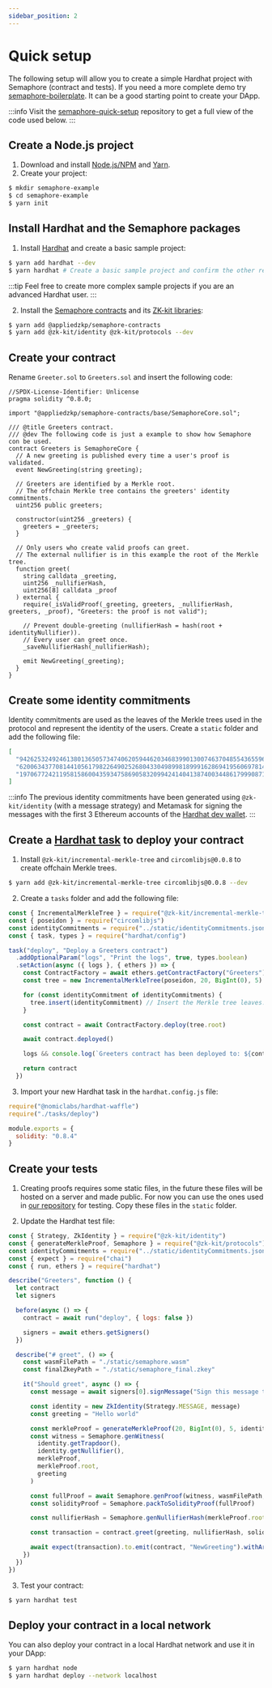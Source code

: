 ```yaml
---
sidebar_position: 2
---
```


# Quick setup

The following setup will allow you to create a simple Hardhat project with Semaphore (contract and tests). If you need a more complete demo try [semaphore-boilerplate](https://github.com/cedoor/semaphore-boilerplate/). It can be a good starting point to create your DApp.

:::info
Visit the [semaphore-quick-setup](https://github.com/cedoor/semaphore-quick-setup) repository to get a full view of the code used below.
:::

## Create a Node.js project

1. Download and install [Node.js/NPM](https://docs.npmjs.com/downloading-and-installing-node-js-and-npm) and [Yarn](https://yarnpkg.com/getting-started/install).
2. Create your project:

```bash
$ mkdir semaphore-example
$ cd semaphore-example
$ yarn init
```

## Install Hardhat and the Semaphore packages

1. Install [Hardhat](https://hardhat.org/getting-started/) and create a basic sample project:

```bash
$ yarn add hardhat --dev
$ yarn hardhat # Create a basic sample project and confirm the other requests.
```

:::tip
Feel free to create more complex sample projects if you are an advanced Hardhat user.
:::

2. Install the [Semaphore contracts](technical-reference/contracts) and its [ZK-kit libraries](technical-reference/zk-kit):

```bash
$ yarn add @appliedzkp/semaphore-contracts
$ yarn add @zk-kit/identity @zk-kit/protocols --dev
```

## Create your contract

Rename `Greeter.sol` to `Greeters.sol` and insert the following code:

```solidity title="./semaphore-example/contracts/Greeters.sol"
//SPDX-License-Identifier: Unlicense
pragma solidity ^0.8.0;

import "@appliedzkp/semaphore-contracts/base/SemaphoreCore.sol";

/// @title Greeters contract.
/// @dev The following code is just a example to show how Semaphore con be used.
contract Greeters is SemaphoreCore {
  // A new greeting is published every time a user's proof is validated.
  event NewGreeting(string greeting);

  // Greeters are identified by a Merkle root.
  // The offchain Merkle tree contains the greeters' identity commitments.
  uint256 public greeters;

  constructor(uint256 _greeters) {
    greeters = _greeters;
  }

  // Only users who create valid proofs can greet.
  // The external nullifier is in this example the root of the Merkle tree.
  function greet(
    string calldata _greeting,
    uint256 _nullifierHash,
    uint256[8] calldata _proof
  ) external {
    require(_isValidProof(_greeting, greeters, _nullifierHash, greeters, _proof), "Greeters: the proof is not valid");

    // Prevent double-greeting (nullifierHash = hash(root + identityNullifier)).
    // Every user can greet once.
    _saveNullifierHash(_nullifierHash);

    emit NewGreeting(_greeting);
  }
}

```

## Create some identity commitments

Identity commitments are used as the leaves of the Merkle trees used in the protocol and represent the identity of the users. Create a `static` folder and add the following file:

```json title="./static/identityCommitments.json"
[
  "9426253249246138013650573474062059446203468399013007463704855436559640562175",
  "6200634377081441056179822649025268043304989981899916286941956069781421654881",
  "19706772421195815860043593475869058320994241404138740034486179990871964981523"
]
```

:::info
The previous identity commitments have been generated using `@zk-kit/identity` (with a message strategy) and Metamask for signing the messages with the first 3 Ethereum accounts of the [Hardhat dev wallet](https://hardhat.org/hardhat-network/reference/#accounts).
:::

## Create a [Hardhat task](https://hardhat.org/guides/create-task.html#creating-a-task) to deploy your contract

1. Install `@zk-kit/incremental-merkle-tree` and `circomlibjs@0.0.8` to create offchain Merkle trees.

```bash
$ yarn add @zk-kit/incremental-merkle-tree circomlibjs@0.0.8 --dev
```

2. Create a `tasks` folder and add the following file:

```javascript title="./tasks/deploy.js"
const { IncrementalMerkleTree } = require("@zk-kit/incremental-merkle-tree")
const { poseidon } = require("circomlibjs")
const identityCommitments = require("../static/identityCommitments.json")
const { task, types } = require("hardhat/config")

task("deploy", "Deploy a Greeters contract")
  .addOptionalParam("logs", "Print the logs", true, types.boolean)
  .setAction(async ({ logs }, { ethers }) => {
    const ContractFactory = await ethers.getContractFactory("Greeters")
    const tree = new IncrementalMerkleTree(poseidon, 20, BigInt(0), 5)

    for (const identityCommitment of identityCommitments) {
      tree.insert(identityCommitment) // Insert the Merkle tree leaves.
    }

    const contract = await ContractFactory.deploy(tree.root)

    await contract.deployed()

    logs && console.log(`Greeters contract has been deployed to: ${contract.address}`)

    return contract
  })
```

3. Import your new Hardhat task in the `hardhat.config.js` file:

```javascript title="./hardhat.config.js"
require("@nomiclabs/hardhat-waffle")
require("./tasks/deploy")

module.exports = {
  solidity: "0.8.4"
}
```

## Create your tests

1. Creating proofs requires some static files, in the future these files will be hosted on a server and made public. For now you can use the ones used in [our repository](https://github.com/appliedzkp/semaphore/tree/main/build/snark) for testing. Copy these files in the `static` folder.

2. Update the Hardhat test file:

```javascript title="./test/sample-test.js"
const { Strategy, ZkIdentity } = require("@zk-kit/identity")
const { generateMerkleProof, Semaphore } = require("@zk-kit/protocols")
const identityCommitments = require("../static/identityCommitments.json")
const { expect } = require("chai")
const { run, ethers } = require("hardhat")

describe("Greeters", function () {
  let contract
  let signers

  before(async () => {
    contract = await run("deploy", { logs: false })

    signers = await ethers.getSigners()
  })

  describe("# greet", () => {
    const wasmFilePath = "./static/semaphore.wasm"
    const finalZkeyPath = "./static/semaphore_final.zkey"

    it("Should greet", async () => {
      const message = await signers[0].signMessage("Sign this message to create your identity!")

      const identity = new ZkIdentity(Strategy.MESSAGE, message)
      const greeting = "Hello world"

      const merkleProof = generateMerkleProof(20, BigInt(0), 5, identityCommitments, 0)
      const witness = Semaphore.genWitness(
        identity.getTrapdoor(),
        identity.getNullifier(),
        merkleProof,
        merkleProof.root,
        greeting
      )

      const fullProof = await Semaphore.genProof(witness, wasmFilePath, finalZkeyPath)
      const solidityProof = Semaphore.packToSolidityProof(fullProof)

      const nullifierHash = Semaphore.genNullifierHash(merkleProof.root, identity.getNullifier())

      const transaction = contract.greet(greeting, nullifierHash, solidityProof)

      await expect(transaction).to.emit(contract, "NewGreeting").withArgs(greeting)
    })
  })
})
```

3. Test your contract:

```bash
$ yarn hardhat test
```

## Deploy your contract in a local network

You can also deploy your contract in a local Hardhat network and use it in your DApp:

```bash
$ yarn hardhat node
$ yarn hardhat deploy --network localhost
```
